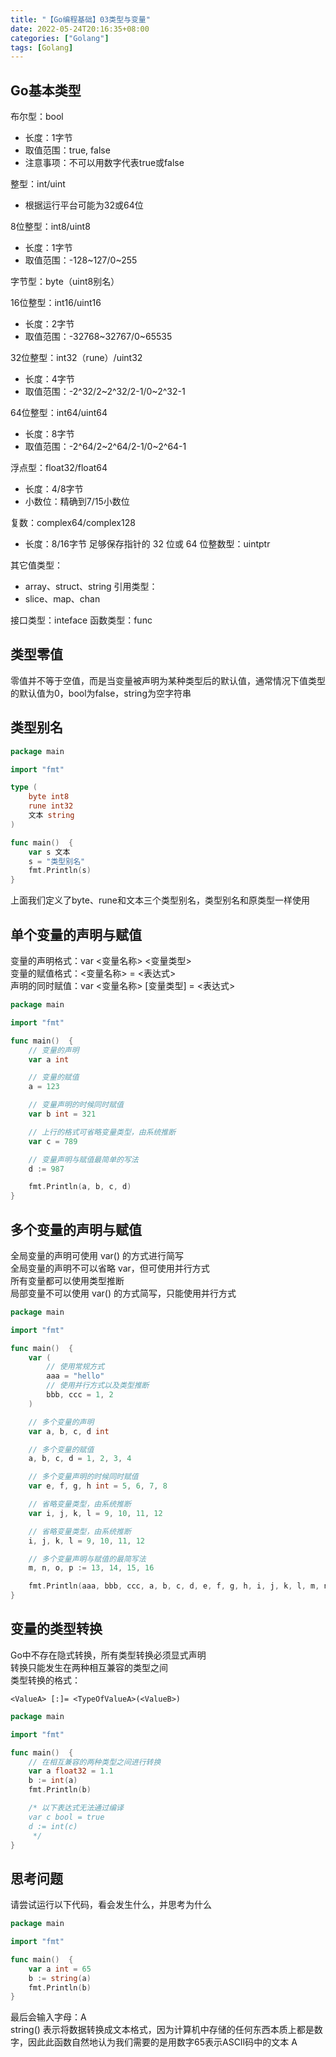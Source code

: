 ```yaml
---
title: "【Go编程基础】03类型与变量"
date: 2022-05-24T20:16:35+08:00
categories: ["Golang"]
tags: [Golang]
---
```

## Go基本类型
布尔型：bool
- 长度：1字节
- 取值范围：true, false
- 注意事项：不可以用数字代表true或false

整型：int/uint
- 根据运行平台可能为32或64位

8位整型：int8/uint8
- 长度：1字节
- 取值范围：-128~127/0~255

字节型：byte（uint8别名）

16位整型：int16/uint16
- 长度：2字节
- 取值范围：-32768~32767/0~65535

32位整型：int32（rune）/uint32
- 长度：4字节
- 取值范围：-2^32/2~2^32/2-1/0~2^32-1

64位整型：int64/uint64
- 长度：8字节
- 取值范围：-2^64/2~2^64/2-1/0~2^64-1

浮点型：float32/float64
- 长度：4/8字节
- 小数位：精确到7/15小数位

复数：complex64/complex128
- 长度：8/16字节
足够保存指针的 32 位或 64 位整数型：uintptr

其它值类型：
- array、struct、string
引用类型：
- slice、map、chan

接口类型：inteface
函数类型：func

## 类型零值
零值并不等于空值，而是当变量被声明为某种类型后的默认值，通常情况下值类型的默认值为0，bool为false，string为空字符串

## 类型别名

```go
package main

import "fmt"

type (
	byte int8
	rune int32
	文本 string
)

func main()  {
	var s 文本
	s = "类型别名"
	fmt.Println(s)
}
```

上面我们定义了byte、rune和文本三个类型别名，类型别名和原类型一样使用

## 单个变量的声明与赋值
变量的声明格式：var <变量名称> <变量类型>  
变量的赋值格式：<变量名称> = <表达式>  
声明的同时赋值：var <变量名称> [变量类型] = <表达式>  

```go
package main

import "fmt"

func main()  {
	// 变量的声明
	var a int

	// 变量的赋值
	a = 123

	// 变量声明的时候同时赋值
	var b int = 321

	// 上行的格式可省略变量类型，由系统推断
	var c = 789

	// 变量声明与赋值最简单的写法
	d := 987

	fmt.Println(a, b, c, d)
}
```

## 多个变量的声明与赋值
全局变量的声明可使用 var() 的方式进行简写  
全局变量的声明不可以省略 var，但可使用并行方式  
所有变量都可以使用类型推断  
局部变量不可以使用 var() 的方式简写，只能使用并行方式  

```go
package main

import "fmt"

func main()  {
	var (
		// 使用常规方式
		aaa = "hello"
		// 使用并行方式以及类型推断
		bbb, ccc = 1, 2
	)

	// 多个变量的声明
	var a, b, c, d int

	// 多个变量的赋值
	a, b, c, d = 1, 2, 3, 4

	// 多个变量声明的时候同时赋值
	var e, f, g, h int = 5, 6, 7, 8

	// 省略变量类型，由系统推断
	var i, j, k, l = 9, 10, 11, 12

	// 省略变量类型，由系统推断
	i, j, k, l = 9, 10, 11, 12

	// 多个变量声明与赋值的最简写法
	m, n, o, p := 13, 14, 15, 16

	fmt.Println(aaa, bbb, ccc, a, b, c, d, e, f, g, h, i, j, k, l, m, n, o, p)
}
```

## 变量的类型转换
Go中不存在隐式转换，所有类型转换必须显式声明  
转换只能发生在两种相互兼容的类型之间  
类型转换的格式：
```
<ValueA> [:]= <TypeOfValueA>(<ValueB>)
```

```go
package main

import "fmt"

func main()  {
	// 在相互兼容的两种类型之间进行转换
	var a float32 = 1.1
	b := int(a)
	fmt.Println(b)

	/* 以下表达式无法通过编译
	var c bool = true
	d := int(c)
	 */
}
```

## 思考问题
请尝试运行以下代码，看会发生什么，并思考为什么

```go
package main

import "fmt"

func main()  {
	var a int = 65
	b := string(a)
	fmt.Println(b)
}
```

最后会输入字母：A  
string() 表示将数据转换成文本格式，因为计算机中存储的任何东西本质上都是数字，因此此函数自然地认为我们需要的是用数字65表示ASCII码中的文本 A
